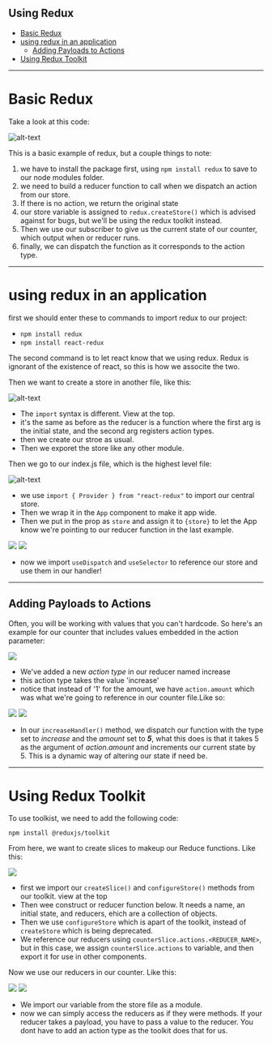<h2>Using Redux</h2>


- [Basic Redux](#basic-redux)
- [using redux in an application](#using-redux-in-an-application)
  - [Adding Payloads to Actions](#adding-payloads-to-actions)
- [Using Redux Toolkit](#using-redux-toolkit)



----
# Basic Redux

Take a look at this code:

![alt-text](/photo-examples/redux-1.PNG)

This is a basic example of redux, but a couple things to note:

1. we have to install the package first, using `npm install redux` to save to our node modules folder.
2. we need to build a reducer function to call when we dispatch an action from our store.
3. If there is no action, we return the original state
4. our store variable is assigned to `redux.createStore()` which is advised against for bugs, but we'll be using the redux toolkit instead.
5. Then we use our subscriber to give us the current state of our counter, which output when or reducer runs.
6. finally, we can dispatch the function as it corresponds to the action type.

----

# using redux in an application

first we should enter these to commands to import redux to our project:
- `npm install redux`
- `npm install react-redux`

The second command is to let react know that we using redux. Redux is ignorant of the existence of react, so this is how we associte the two.

Then we want to create a store in another file, like this:

![alt-text](/photo-examples/redux-2.PNG)

- The `import` syntax is different. View at the top.
- it's the same as before as the reducer is a function where the first arg is the initial state, and the second arg registers action types.
- then we create our stroe as usual.
- Then we exporet the store like any other module.

Then we go to our index.js file, which is the highest level file:

![alt-text](/photo-examples/redux-3.PNG)

- we use `import { Provider } from "react-redux"` to import our central store. 
- Then we wrap it in the `App` component to make it app wide.
- Then we put in the prop as `store` and assign it to `{store}` to let the App know we're pointing to our reducer function in the last example.

![](/photo-examples/redux-4.PNG)
![](/photo-examples/redux-5.PNG)

- now we import `useDispatch` and `useSelector` to reference our store and use them in our handler!

----

## Adding Payloads to Actions

Often, you will be working with values that you can't hardcode. So here's an example for our counter that includes values embedded in the action parameter:

![](/photo-examples/redux-6.PNG)

- We've added a new *action type* in our reducer named increase
- this action type takes the value 'increase'
- notice that instead of '1' for the amount, we have `action.amount` which was what we're going to reference in our counter file.Like so:

![](/photo-examples/redux-7.PNG)
![](/photo-examples/redux-8.PNG)

- In our `increaseHandler()` method, we dispatch our function with the type set to *increase* and the *amount* set to ***5***, what this does is that it takes 5 as the argument of *action.amount* and increments our current state by 5. This is a dynamic way of altering our state if need be.

-----

# Using Redux Toolkit

To use toolkist, we need to add the following code:

`npm install @reduxjs/toolkit`

From here, we want to create slices to makeup our Reduce functions. Like this:

![](/photo-examples/redux-9.PNG)

- first we import our `createSlice()` and `configureStore()` methods from our toolkit. view at the top
- Then wee construct or reducer function below. It needs a name, an initial state, and reducers, ehich are a collection of objects.
- Then we use `configureStore` which is apart of the toolkit, instead of `createStore` which is being deprecated.
- We reference our reducers using `counterSlice.actions.<REDUCER_NAME>`, but in this case, we assign `counterSlice.actions` to variable, and then export it for use in other components.

Now we use our reducers in our counter. Like this:

![](/photo-examples/redux-10.PNG)
![](/photo-examples/redux-11.PNG)

- We import our variable from the store file as a module.
- now we can simply access the reducers as if they were methods. If your reducer takes a payload, you have to pass a value to the reducer. You dont have to add an action type as the toolkit does that for us.